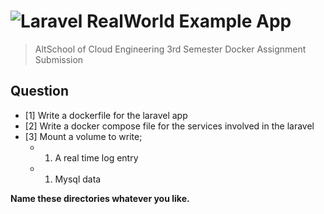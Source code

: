 # ![Laravel RealWorld Example App](.github/readme/logo.png)


> AltSchool of Cloud Engineering 3rd Semester Docker Assignment Submission 

## Question

- [1] Write a dockerfile for the laravel app
- [2] Write a docker compose file for the services involved in the laravel
- [3] Mount a volume to write;
   - 1. A real time log entry
   - 1. Mysql data

**Name these directories whatever you like.**

